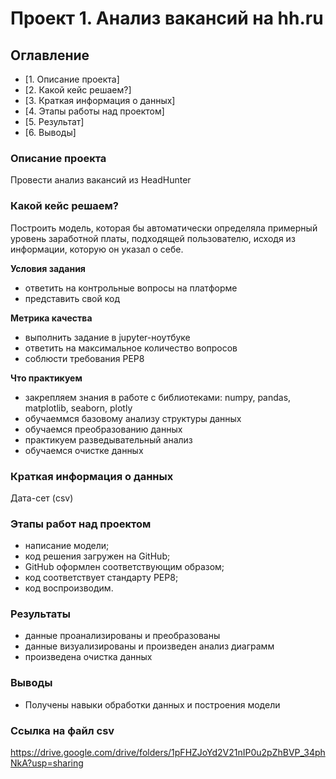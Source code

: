 # Проект 1. Анализ вакансий на hh.ru

## Оглавление
- [1. Описание проекта]
- [2. Какой кейс решаем?]
- [3. Краткая информация о данных]
- [4. Этапы работы над проектом]
- [5. Результат]
- [6. Выводы]

### Описание проекта
Провести анализ вакансий из HeadHunter

### Какой кейс решаем?
Построить модель, которая бы автоматически определяла примерный уровень заработной платы, подходящей пользователю, исходя из информации, которую он указал о себе.

**Условия задания**
- ответить на контрольные вопросы на платформе
- представить свой код

**Метрика качества**
- выполнить задание в jupyter-ноутбуке
- ответить на максимальное количество вопросов
- соблюсти требования PEP8

**Что практикуем**
- закрепляем знания в работе с библиотеками: numpy, pandas, matplotlib, seaborn, plotly
- обучаеммся базовому анализу структуры данных
- обучаемся преобразованию данных
- практикуем разведывательный анализ
- обучаемся очистке данных

### Краткая информация о данных
Дата-сет (csv)

### Этапы работ над проектом
- написание модели;
- код решения загружен на GitHub;
- GitHub оформлен соответствующим образом;
- код соответствует стандарту PEP8;
- код воспроизводим.

### Результаты
- данные проанализированы и преобразованы
- данные визуализированы и произведен анализ диаграмм
- произведена очистка данных

### Выводы
- Получены навыки обработки данных и построения модели

### Ссылка на файл csv
https://drive.google.com/drive/folders/1pFHZJoYd2V21nIP0u2pZhBVP_34phNkA?usp=sharing
